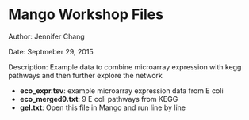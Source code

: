 # Mango Workshop Files

Author: Jennifer Chang

Date: Septmeber 29, 2015

Description: Example data to combine microarray expression with kegg pathways and then further explore the network

* **eco_expr.tsv**: example microarray expression data from E coli
* **eco_merged9.txt**: 9 E coli pathways from KEGG
* **gel.txt**: Open this file in Mango and run line by line